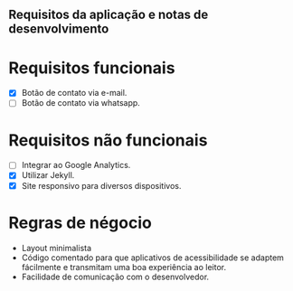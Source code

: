 ## Requisitos da aplicação e notas de desenvolvimento

# Requisitos funcionais
- [x] Botão de contato via e-mail.
- [ ] Botão de contato via whatsapp.

# Requisitos não funcionais
- [ ] Integrar ao Google Analytics.
- [x] Utilizar Jekyll.
- [x] Site responsivo para diversos dispositivos.

# Regras de négocio
- Layout minimalista
- Código comentado para que aplicativos de acessibilidade se adaptem fácilmente e transmitam uma boa experiência ao leitor.
- Facilidade de comunicação com o desenvolvedor.
